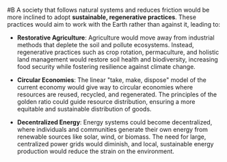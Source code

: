  #B A society that follows natural systems and reduces friction would be more inclined to adopt **sustainable, regenerative practices**. These practices would aim to work with the Earth rather than against it, leading to:

- **Restorative Agriculture**: Agriculture would move away from industrial methods that deplete the soil and pollute ecosystems. Instead, regenerative practices such as crop rotation, permaculture, and holistic land management would restore soil health and biodiversity, increasing food security while fostering resilience against climate change.
    
- **Circular Economies**: The linear "take, make, dispose" model of the current economy would give way to circular economies where resources are reused, recycled, and regenerated. The principles of the golden ratio could guide resource distribution, ensuring a more equitable and sustainable distribution of goods.
    
- **Decentralized Energy**: Energy systems could become decentralized, where individuals and communities generate their own energy from renewable sources like solar, wind, or biomass. The need for large, centralized power grids would diminish, and local, sustainable energy production would reduce the strain on the environment.